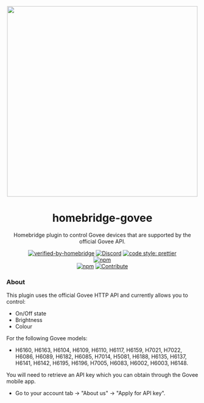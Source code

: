 <p align="center">
   <a href="https://github.com/homebridge/verified/blob/master/verified-plugins.json"><img src="https://user-images.githubusercontent.com/43026681/93664399-944e7780-fa66-11ea-8c5f-21b98d4532ce.png" width="500px"></a>
</p>
<span align="center">
  
# homebridge-govee 

 Homebridge plugin to control Govee devices that are supported by the official Govee API.
 
 [![verified-by-homebridge](https://badgen.net/badge/homebridge/verified/purple)](https://github.com/homebridge/homebridge/wiki/Verified-Plugins)
 [![Discord](https://img.shields.io/discord/432663330281226270?color=728ED5&logo=discord&label=discord)](https://discord.com/channels/432663330281226270/742733745743855627)
 [![code style: prettier](https://img.shields.io/badge/code_style-prettier-ff69b4.svg)](https://github.com/prettier/prettier)   
 [![npm](https://img.shields.io/npm/v/homebridge-govee/latest?label=release)](https://www.npmjs.com/package/homebridge-govee)   
 [![npm](https://img.shields.io/npm/dt/homebridge-govee)](https://www.npmjs.com/package/homebridge-govee)
 [![Contribute](https://img.shields.io/badge/contribute-a%20drink-yellow)](https://ko-fi.com/bwp91)

</span>

### About
This plugin uses the official Govee HTTP API and currently allows you to control:

* On/Off state
* Brightness
* Colour

For the following Govee models:

* H6160, H6163, H6104, H6109, H6110, H6117, H6159, H7021, H7022, H6086, H6089, H6182, H6085, H7014, H5081, H6188, H6135, H6137, H6141, H6142, H6195, H6196, H7005, H6083, H6002, H6003, H6148.

You will need to retrieve an API key which you can obtain through the Govee mobile app.
* Go to your account tab → "About us" → "Apply for API key".
